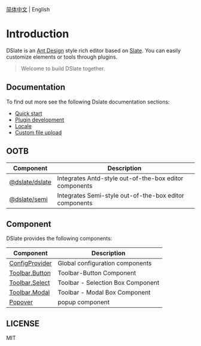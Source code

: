 [简体中文](./README.md) | English

# Introduction

DSlate is an [Ant Design](https://github.com/ant-design/ant-design/) style rich editor based on [Slate](https://github.com/ianstormtaylor/slate). You can easily customize elements or tools through plugins.

> Welcome to build DSlate together.

## Documentation

To find out more see the following Dslate documentation sections:

- [Quick start](https://rojer95.github.io/dslate/#/docs/getting-started)
- [Plugin development](https://rojer95.github.io/dslate/#/docs/plugin)
- [Locale](https://rojer95.github.io/dslate/#/docs/locale)
- [Custom file upload](https://rojer95.github.io/dslate/#/docs/upload)

## OOTB

| Component | Description |
| --- | --- |
| [@dslate/dslate](https://www.npmjs.com/package/@dslate/dslate) | Integrates Antd-style out-of-the-box editor components |
| [@dslate/semi](https://www.npmjs.com/package/@dslate/semi) | Integrates Semi-style out-of-the-box editor components |

## Component

DSlate provides the following components:

| Component | Description |
| --- | --- |
| [ConfigProvider](https://rojer95.github.io/dslate/#/components/config) | Global configuration components |
| [Toolbar.Button](https://rojer95.github.io/dslate/#/components/toolbar/toolbar-button) | Toolbar-Button Component |
| [Toolbar.Select](https://rojer95.github.io/dslate/#/components/toolbar/toolbar-select) | Toolbar - Selection Box Component |
| [Toolbar.Modal](https://rojer95.github.io/dslate/#/components/toolbar/toolbar-modal) | Toolbar - Modal Box Component |
| [Popover](https://rojer95.github.io/dslate/#/components/popover) | popup component |

## LICENSE

MIT
